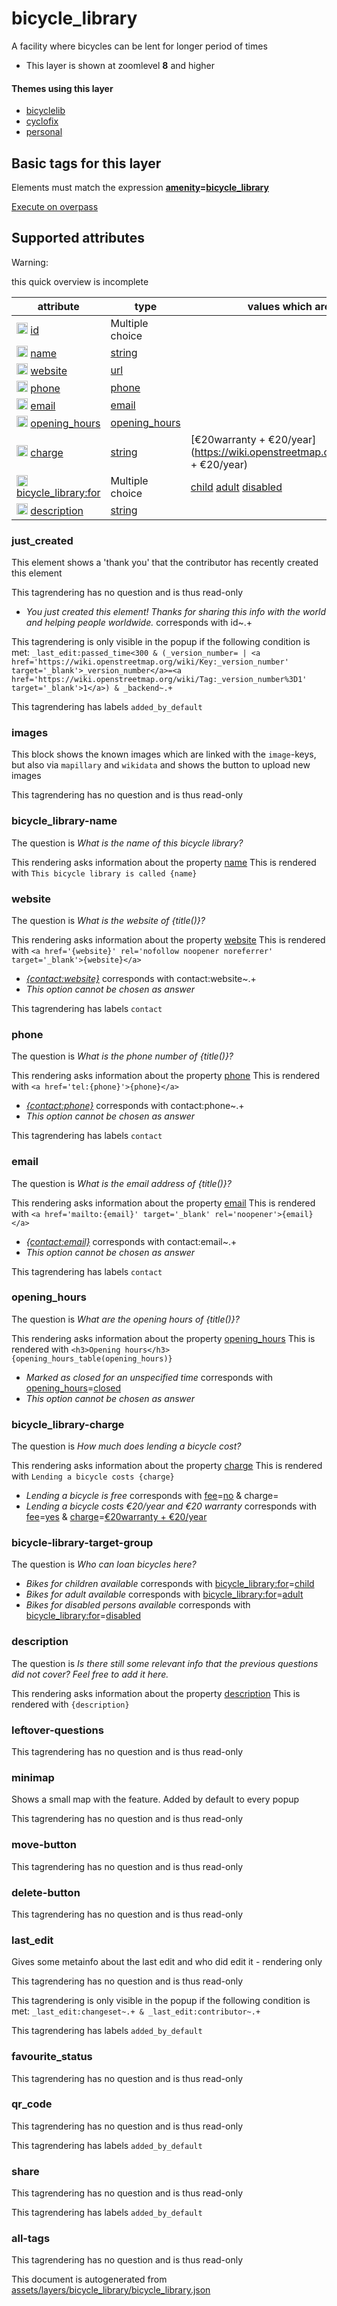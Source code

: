 [//]: # (WARNING: this file is automatically generated. Please find the sources at the bottom and edit those sources)

 bicycle_library 
=================





A facility where bicycles can be lent for longer period of times






  - This layer is shown at zoomlevel **8** and higher




#### Themes using this layer 





  - [bicyclelib](https://mapcomplete.org/bicyclelib)
  - [cyclofix](https://mapcomplete.org/cyclofix)
  - [personal](https://mapcomplete.org/personal)




 Basic tags for this layer 
---------------------------



Elements must match the expression **<a href='https://wiki.openstreetmap.org/wiki/Key:amenity' target='_blank'>amenity</a>=<a href='https://wiki.openstreetmap.org/wiki/Tag:amenity%3Dbicycle_library' target='_blank'>bicycle_library</a>**

[Execute on overpass](http://overpass-turbo.eu/?Q=%5Bout%3Ajson%5D%5Btimeout%3A90%5D%3B%28%20%20%20%20nwr%5B%22amenity%22%3D%22bicycle_library%22%5D%28%7B%7Bbbox%7D%7D%29%3B%0A%29%3Bout%20body%3B%3E%3Bout%20skel%20qt%3B)



 Supported attributes 
----------------------



Warning: 

this quick overview is incomplete



attribute | type | values which are supported by this layer
----------- | ------ | ------------------------------------------
[<img src='https://mapcomplete.org/assets/svg/statistics.svg' height='18px'>](https://taginfo.openstreetmap.org/keys/id#values) [id](https://wiki.openstreetmap.org/wiki/Key:id) | Multiple choice | 
[<img src='https://mapcomplete.org/assets/svg/statistics.svg' height='18px'>](https://taginfo.openstreetmap.org/keys/name#values) [name](https://wiki.openstreetmap.org/wiki/Key:name) | [string](../SpecialInputElements.md#string) | 
[<img src='https://mapcomplete.org/assets/svg/statistics.svg' height='18px'>](https://taginfo.openstreetmap.org/keys/website#values) [website](https://wiki.openstreetmap.org/wiki/Key:website) | [url](../SpecialInputElements.md#url) | 
[<img src='https://mapcomplete.org/assets/svg/statistics.svg' height='18px'>](https://taginfo.openstreetmap.org/keys/phone#values) [phone](https://wiki.openstreetmap.org/wiki/Key:phone) | [phone](../SpecialInputElements.md#phone) | 
[<img src='https://mapcomplete.org/assets/svg/statistics.svg' height='18px'>](https://taginfo.openstreetmap.org/keys/email#values) [email](https://wiki.openstreetmap.org/wiki/Key:email) | [email](../SpecialInputElements.md#email) | 
[<img src='https://mapcomplete.org/assets/svg/statistics.svg' height='18px'>](https://taginfo.openstreetmap.org/keys/opening_hours#values) [opening_hours](https://wiki.openstreetmap.org/wiki/Key:opening_hours) | [opening_hours](../SpecialInputElements.md#opening_hours) | 
[<img src='https://mapcomplete.org/assets/svg/statistics.svg' height='18px'>](https://taginfo.openstreetmap.org/keys/charge#values) [charge](https://wiki.openstreetmap.org/wiki/Key:charge) | [string](../SpecialInputElements.md#string) | [](https://wiki.openstreetmap.org/wiki/Tag:charge%3D) [€20warranty + €20/year](https://wiki.openstreetmap.org/wiki/Tag:charge%3D€20warranty + €20/year)
[<img src='https://mapcomplete.org/assets/svg/statistics.svg' height='18px'>](https://taginfo.openstreetmap.org/keys/bicycle_library:for#values) [bicycle_library:for](https://wiki.openstreetmap.org/wiki/Key:bicycle_library:for) | Multiple choice | [child](https://wiki.openstreetmap.org/wiki/Tag:bicycle_library:for%3Dchild) [adult](https://wiki.openstreetmap.org/wiki/Tag:bicycle_library:for%3Dadult) [disabled](https://wiki.openstreetmap.org/wiki/Tag:bicycle_library:for%3Ddisabled)
[<img src='https://mapcomplete.org/assets/svg/statistics.svg' height='18px'>](https://taginfo.openstreetmap.org/keys/description#values) [description](https://wiki.openstreetmap.org/wiki/Key:description) | [string](../SpecialInputElements.md#string) | 




### just_created 



This element shows a 'thank you' that the contributor has recently created this element

This tagrendering has no question and is thus read-only





  - *You just created this element! Thanks for sharing this info with the world and helping people worldwide.*  corresponds with  id~.+


This tagrendering is only visible in the popup if the following condition is met: `_last_edit:passed_time<300 & (_version_number= | <a href='https://wiki.openstreetmap.org/wiki/Key:_version_number' target='_blank'>_version_number</a>=<a href='https://wiki.openstreetmap.org/wiki/Tag:_version_number%3D1' target='_blank'>1</a>) & _backend~.+`

This tagrendering has labels  `added_by_default`



### images 



This block shows the known images which are linked with the `image`-keys, but also via `mapillary` and `wikidata` and shows the button to upload new images

This tagrendering has no question and is thus read-only





### bicycle_library-name 



The question is  *What is the name of this bicycle library?*

This rendering asks information about the property  [name](https://wiki.openstreetmap.org/wiki/Key:name) This is rendered with  `This bicycle library is called {name}`



### website 



The question is  *What is the website of {title()}?*

This rendering asks information about the property  [website](https://wiki.openstreetmap.org/wiki/Key:website) This is rendered with  `<a href='{website}' rel='nofollow noopener noreferrer' target='_blank'>{website}</a>`



  - *<a href='{contact:website}' rel='nofollow noopener noreferrer' target='_blank'>{contact:website}</a>*  corresponds with  contact:website~.+
  - _This option cannot be chosen as answer_


This tagrendering has labels  `contact`



### phone 



The question is  *What is the phone number of {title()}?*

This rendering asks information about the property  [phone](https://wiki.openstreetmap.org/wiki/Key:phone) This is rendered with  `<a href='tel:{phone}'>{phone}</a>`



  - *<a href='tel:{contact:phone}'>{contact:phone}</a>*  corresponds with  contact:phone~.+
  - _This option cannot be chosen as answer_


This tagrendering has labels  `contact`



### email 



The question is  *What is the email address of {title()}?*

This rendering asks information about the property  [email](https://wiki.openstreetmap.org/wiki/Key:email) This is rendered with  `<a href='mailto:{email}' target='_blank' rel='noopener'>{email}</a>`



  - *<a href='mailto:{contact:email}' target='_blank' rel='noopener'>{contact:email}</a>*  corresponds with  contact:email~.+
  - _This option cannot be chosen as answer_


This tagrendering has labels  `contact`



### opening_hours 



The question is  *What are the opening hours of {title()}?*

This rendering asks information about the property  [opening_hours](https://wiki.openstreetmap.org/wiki/Key:opening_hours) This is rendered with  `<h3>Opening hours</h3>{opening_hours_table(opening_hours)}`



  - *Marked as closed for an unspecified time*  corresponds with  <a href='https://wiki.openstreetmap.org/wiki/Key:opening_hours' target='_blank'>opening_hours</a>=<a href='https://wiki.openstreetmap.org/wiki/Tag:opening_hours%3Dclosed' target='_blank'>closed</a>
  - _This option cannot be chosen as answer_




### bicycle_library-charge 



The question is  *How much does lending a bicycle cost?*

This rendering asks information about the property  [charge](https://wiki.openstreetmap.org/wiki/Key:charge) This is rendered with  `Lending a bicycle costs {charge}`



  - *Lending a bicycle is free*  corresponds with  <a href='https://wiki.openstreetmap.org/wiki/Key:fee' target='_blank'>fee</a>=<a href='https://wiki.openstreetmap.org/wiki/Tag:fee%3Dno' target='_blank'>no</a> & charge=
  - *Lending a bicycle costs €20/year and €20 warranty*  corresponds with  <a href='https://wiki.openstreetmap.org/wiki/Key:fee' target='_blank'>fee</a>=<a href='https://wiki.openstreetmap.org/wiki/Tag:fee%3Dyes' target='_blank'>yes</a> & <a href='https://wiki.openstreetmap.org/wiki/Key:charge' target='_blank'>charge</a>=<a href='https://wiki.openstreetmap.org/wiki/Tag:charge%3D€20warranty + €20/year' target='_blank'>€20warranty + €20/year</a>




### bicycle-library-target-group 



The question is  *Who can loan bicycles here?*





  - *Bikes for children available*  corresponds with  <a href='https://wiki.openstreetmap.org/wiki/Key:bicycle_library:for' target='_blank'>bicycle_library:for</a>=<a href='https://wiki.openstreetmap.org/wiki/Tag:bicycle_library:for%3Dchild' target='_blank'>child</a>
  - *Bikes for adult available*  corresponds with  <a href='https://wiki.openstreetmap.org/wiki/Key:bicycle_library:for' target='_blank'>bicycle_library:for</a>=<a href='https://wiki.openstreetmap.org/wiki/Tag:bicycle_library:for%3Dadult' target='_blank'>adult</a>
  - *Bikes for disabled persons available*  corresponds with  <a href='https://wiki.openstreetmap.org/wiki/Key:bicycle_library:for' target='_blank'>bicycle_library:for</a>=<a href='https://wiki.openstreetmap.org/wiki/Tag:bicycle_library:for%3Ddisabled' target='_blank'>disabled</a>




### description 



The question is  *Is there still some relevant info that the previous questions did not cover? Feel free to add it here.*

This rendering asks information about the property  [description](https://wiki.openstreetmap.org/wiki/Key:description) This is rendered with  `{description}`



### leftover-questions 



This tagrendering has no question and is thus read-only





### minimap 



Shows a small map with the feature. Added by default to every popup

This tagrendering has no question and is thus read-only





### move-button 



This tagrendering has no question and is thus read-only





### delete-button 



This tagrendering has no question and is thus read-only





### last_edit 



Gives some metainfo about the last edit and who did edit it - rendering only

This tagrendering has no question and is thus read-only



This tagrendering is only visible in the popup if the following condition is met: `_last_edit:changeset~.+ & _last_edit:contributor~.+`

This tagrendering has labels  `added_by_default`



### favourite_status 



This tagrendering has no question and is thus read-only





### qr_code 



This tagrendering has no question and is thus read-only



This tagrendering has labels  `added_by_default`



### share 



This tagrendering has no question and is thus read-only



This tagrendering has labels  `added_by_default`



### all-tags 



This tagrendering has no question and is thus read-only

 

This document is autogenerated from [assets/layers/bicycle_library/bicycle_library.json](https://github.com/pietervdvn/MapComplete/blob/develop/assets/layers/bicycle_library/bicycle_library.json)
